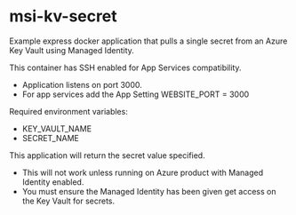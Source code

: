 # msi-kv-secret
Example express docker application that pulls a single secret from an Azure Key Vault using Managed Identity.

This container has SSH enabled for App Services compatibility.
  * Application listens on port 3000.
  * For app services add the App Setting WEBSITE_PORT = 3000

Required environment variables:
  * KEY_VAULT_NAME
  * SECRET_NAME

This application will return the secret value specified.
  * This will not work unless running on Azure product with Managed Identity enabled.
  * You must ensure the Managed Identity has been given get access on the Key Vault for secrets.
